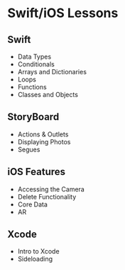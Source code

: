 # Swift/iOS Lessons

## Swift
- Data Types
- Conditionals
- Arrays and Dictionaries
- Loops
- Functions
- Classes and Objects

## StoryBoard
- Actions & Outlets
- Displaying Photos
- Segues

## iOS Features
- Accessing the Camera
- Delete Functionality
- Core Data
- AR

## Xcode
- Intro to Xcode
- Sideloading

